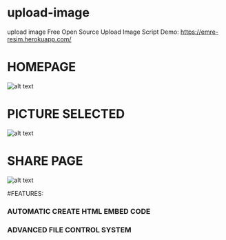# upload-image
upload image
Free Open Source Upload Image Script
Demo: https://emre-resim.herokuapp.com/
# HOMEPAGE
![alt text](https://www.oyunboss.com/wp-content/uploads/2019/10/upload-image.png)

# PICTURE SELECTED
![alt text](https://www.oyunboss.com/wp-content/uploads/2019/10/upload-image-choosed.png)

# SHARE PAGE
![alt text](https://www.oyunboss.com/wp-content/uploads/2019/10/upload-image-share.png)




#FEATURES:
### AUTOMATIC CREATE HTML EMBED CODE
### ADVANCED FILE CONTROL SYSTEM
